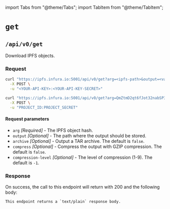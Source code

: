 import Tabs from "@theme/Tabs";
import TabItem from "@theme/TabItem";

# `get`

## `/api/v0/get`

Download IPFS objects.

### Request

<Tabs>
  <TabItem value="Syntax" label="Syntax" default>

```bash
curl "https://ipfs.infura.io:5001/api/v0/get?arg=<ipfs-path>&output=<value>&archive=false&compress=false&compression-level=-1" \
  -X POST \
  -u "<YOUR-API-KEY>:<YOUR-API-KEY-SECRET>"
```

  </TabItem>
  <TabItem value="Example" label="Example" >

```bash
curl "https://ipfs.infura.io:5001/api/v0/get?arg=QmZtmD2qt6fJot32nabSP3CUjicnypEBz7bHVDhPQt9aAy&archive=true" \
  -X POST \
  -u "PROJECT_ID:PROJECT_SECRET"
```

  </TabItem>
</Tabs>

#### Request parameters

- `arg` _\[Required]_ - The IPFS object hash.
- `output` _\[Optional]_ - The path where the output should be stored.
- `archive` _\[Optional]_ - Output a TAR archive. The default is `false`.
- `compress` _\[Optional]_ - Compress the output with GZIP compression. The default is `false`.
- `compression-level` _\[Optional]_ - The level of compression (1-9). The default is `-1`.

### Response

On success, the call to this endpoint will return with 200 and the following body:

```
This endpoint returns a `text/plain` response body.
```
